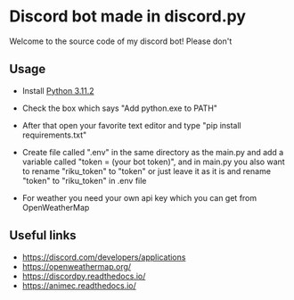 # Discord bot made in discord.py

Welcome to the source code of my discord bot! Please don't

## Usage
- Install [Python 3.11.2](https://www.python.org/ftp/python/3.11.2/python-3.11.2-amd64.exe)

- Check the box which says "Add python.exe to PATH"

- After that open your favorite text editor and type "pip install requirements.txt"

- Create file called ".env" in the same directory as the main.py and add a variable called "token = (your bot token)", and in main.py you also want to rename "riku_token" to "token" or just leave it as it is and rename "token" to "riku_token" in .env file

- For weather you need your own api key which you can get from OpenWeatherMap

## Useful links
- https://discord.com/developers/applications
- https://openweathermap.org/
- https://discordpy.readthedocs.io/
- https://animec.readthedocs.io/
